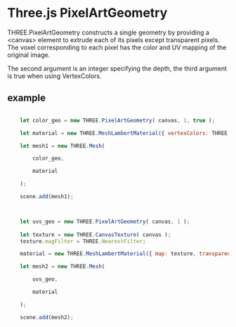 # Three.js PixelArtGeometry

THREE.PixelArtGeometry constructs a single geometry by providing a &lt;canvas&gt; element to extrude each of its pixels except transparent pixels. The voxel corresponding to each pixel has the color and UV mapping of the original image.

The second argument is an integer specifying the depth, the third argument is true when using VertexColors.

## example

```Javascript

    let color_geo = new THREE.PixelArtGeometry( canvas, 1, true );

    let material = new THREE.MeshLambertMaterial({ vertexColors: THREE.FaceColors });

    let mesh1 = new THREE.Mesh(

        color_geo,

        material

    );

    scene.add(mesh1);



    let uvs_geo = new THREE.PixelArtGeometry( canvas, 1 );
    
    let texture = new THREE.CanvasTexture( canvas );
    texture.magFilter = THREE.NearestFilter;

    material = new THREE.MeshLambertMaterial({ map: texture, transparent: true, alphaTest: 0.5 });

    let mesh2 = new THREE.Mesh(

        uvs_geo,

        material

    );

    scene.add(mesh2);

```
